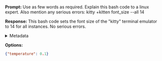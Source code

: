 **Prompt:**
Use as few words as required. Explain this bash code to a linux expert. Also mention any serious errors:
kitty +kitten font_size --all 14

**Response:**
This bash code sets the font size of the "kitty" terminal emulator to 14 for all instances. No serious errors.

<details><summary>Metadata</summary>

- Duration: 3424 ms
- Datetime: 2023-11-15T20:58:17.058513
- Model: gpt-3.5-turbo-0613

</details>

**Options:**
```json
{"temperature": 0.1}
```

